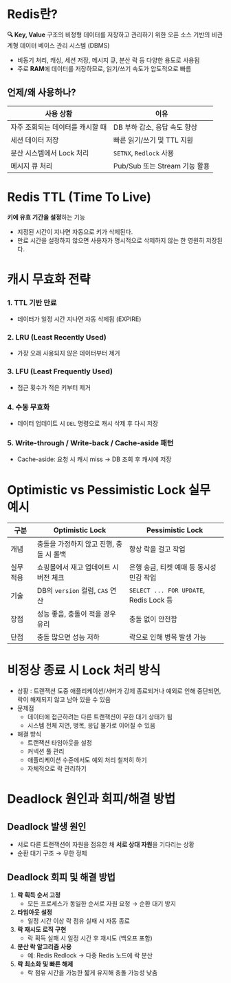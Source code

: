 # Redis란?

**🔍 Key, Value** 구조의 비정형 데이터를 저장하고 관리하기 위한 오픈 소스 기반의 비관계형 데이터 베이스 관리 시스템 (DBMS)

- 비동기 처리, 캐싱, 세션 저장, 메시지 큐, 분산 락 등 다양한 용도로 사용됨
- 주로 **RAM**에 데이터를 저장하므로, 읽기/쓰기 속도가 압도적으로 빠름

## 언제/왜 사용하나?

| 사용 상황 | 이유 |
| --- | --- |
| 자주 조회되는 데이터를 캐시할 때 | DB 부하 감소, 응답 속도 향상 |
| 세션 데이터 저장 | 빠른 읽기/쓰기 및 TTL 지원 |
| 분산 시스템에서 Lock 처리 | `SETNX`, `Redlock` 사용 |
| 메시지 큐 처리 | Pub/Sub 또는 Stream 기능 활용 |

# Redis TTL (Time To Live)

**키에 유효 기간을 설정**하는 기능

- 지정된 시간이 지나면 자동으로 키가 삭제된다.
- 만료 시간을 설정하지 않으면 사용자가 명시적으로 삭제하지 않는 한 영원히 저장된다.

# 캐시 무효화 전략

### **1. TTL 기반 만료**

- 데이터가 일정 시간 지나면 자동 삭제됨 (EXPIRE)

### 2. **LRU (Least Recently Used)**

- 가장 오래 사용되지 않은 데이터부터 제거

### 3. **LFU (Least Frequently Used)**

- 접근 횟수가 적은 키부터 제거

### 4. **수동 무효화**

- 데이터 업데이트 시 `DEL` 명령으로 캐시 삭제 후 다시 저장

### 5. **Write-through / Write-back / Cache-aside 패턴**

- Cache-aside: 요청 시 캐시 miss → DB 조회 후 캐시에 저장

# Optimistic vs Pessimistic Lock 실무 예시

| 구분 | Optimistic Lock | Pessimistic Lock |
| --- | --- | --- |
| 개념 | 충돌을 가정하지 않고 진행, 충돌 시 롤백 | 항상 락을 걸고 작업 |
| 실무 적용 | 쇼핑몰에서 재고 업데이트 시 버전 체크 | 은행 송금, 티켓 예매 등 동시성 민감 작업 |
| 기술 | DB의 `version` 컬럼, `CAS` 연산 | `SELECT ... FOR UPDATE`, Redis Lock 등 |
| 장점 | 성능 좋음, 충돌이 적을 경우 유리 | 충돌 없이 안전함 |
| 단점 | 충돌 많으면 성능 저하 | 락으로 인해 병목 발생 가능 |

# 비정상 종료 시 Lock 처리 방식

- 상황 : 트랜잭션 도중 애플리케이션/서버가 강제 종료되거나 예외로 인해 중단되면, 락이 해제되지 않고 남아 있을 수 있음
- 문제점
    - 데이터에 접근하려는 다른 트랜잭션이 무한 대기 상태가 됨
    - 시스템 전체 지연, 병목, 응답 불가로 이어질 수 있음
- 해결 방식
    - 트랜잭션 타임아웃을 설정
    - 커넥션 풀 관리
    - 애플리케이션 수준에서도 예외 처리 철저히 하기
    - 자체적으로 락 관리하기

# Deadlock 원인과 회피/해결 방법

## Deadlock 발생 원인

- 서로 다른 트랜잭션이 자원을 점유한 채 **서로 상대 자원**을 기다리는 상황
- 순환 대기 구조 → 무한 정체

## Deadlock 회피 및 해결 방법

1. **락 획득 순서 고정**
    - 모든 프로세스가 동일한 순서로 자원 요청 → 순환 대기 방지
2. **타임아웃 설정**
    - 일정 시간 이상 락 점유 실패 시 자동 종료
3. **락 재시도 로직 구현**
    - 락 획득 실패 시 일정 시간 후 재시도 (백오프 포함)
4. **분산 락 알고리즘 사용**
    - 예: Redis Redlock → 다중 Redis 노드에 락 분산
5. **락 최소화 및 빠른 해제**
    - 락 점유 시간을 가능한 짧게 유지해 충돌 가능성 낮춤